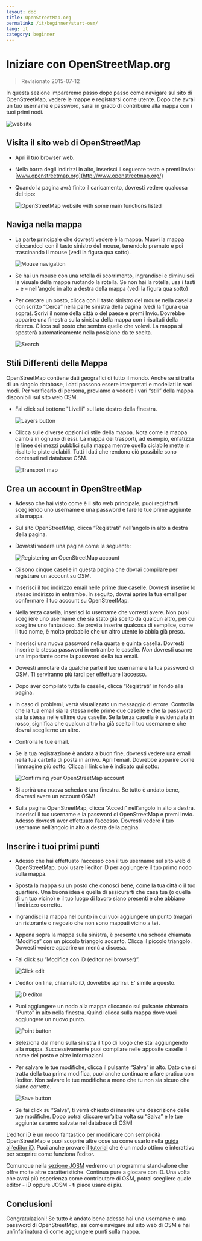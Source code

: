 ```yaml
---
layout: doc
title: OpenStreetMap.org
permalink: /it/beginner/start-osm/
lang: it
category: beginner
---
```


Iniziare con OpenStreetMap.org
====================================

> Revisionato 2015-07-12  

In questa sezione impareremo passo dopo passo come navigare sul sito di OpenStreetMap, vedere le mappe e registrarsi come utente. Dopo che avrai un tuo username e password, sarai in grado di contribuire alla mappa con i tuoi primi nodi.

![website][]

Visita il sito web di OpenStreetMap
-------------------------------

-   Apri il tuo browser web.
- Nella barra degli indirizzi in alto, inserisci il seguente testo e premi Invio:
    [www.openstreetmap.org](http://www.openstreetmap.org/)
-   Quando la pagina avrà finito il caricamento, dovresti vedere qualcosa del tipo:

    ![OpenStreetMap website with some main functions listed][]

Naviga nella mappa
----------------

-   La parte principale che dovresti vedere è la mappa. Muovi la mappa cliccandoci con il tasto sinistro del mouse, tenendolo premuto e poi trascinando il mouse (vedi la figura qua sotto).

    ![Mouse navigation][]

-   Se hai un mouse con una rotella di scorrimento, ingrandisci e diminuisci la visuale della mappa ruotando la rotella. Se non hai la rotella, usa i tasti + e – nell’angolo in alto a destra della mappa (vedi la figura qua sotto)
-   Per cercare un posto, clicca con il tasto sinistro del mouse nella casella con scritto “Cerca” nella parte sinistra della pagina (vedi la figura qua sopra). Scrivi il nome della città o del paese e premi Invio. Dovrebbe apparire una finestra sulla sinistra della mappa con i risultati della ricerca. Clicca sul posto che sembra quello che volevi. La mappa si sposterà automaticamente nella posizione da te scelta.

    ![Search][]
   

Stili Differenti della Mappa
------------------------

OpenStreetMap contiene dati geografici di tutto il mondo. Anche se si tratta di un singolo database, i dati possono essere interpretati e modellati in vari modi. Per verificarlo di persona, proviamo a vedere i vari “stili” della mappa disponibili sul sito web OSM.

- Fai click sul bottone "Livelli" sul lato destro della finestra.

    ![Layers button][]

-   Clicca sulle diverse opzioni di stile della mappa. Nota come la mappa cambia in ognuno di essi. La mappa dei trasporti, ad esempio, enfatizza le linee dei mezzi pubblici sulla mappa mentre quella ciclabile mette in risalto le piste ciclabili. Tutti i dati che rendono ciò possibile sono contenuti nel database OSM.

    ![Transport map][]

Crea un account in OpenStreetMap
-------------------------------

-   Adesso che hai visto come è il sito web principale, puoi registrarti scegliendo uno username e una password e fare le tue prime aggiunte alla mappa.
-   Sul sito OpenStreetMap, clicca “Registrati” nell’angolo in alto a destra della pagina.
- Dovresti vedere una pagina come la seguente:

    ![Registering an OpenStreetMap account][]

-   Ci sono cinque caselle in questa pagina che dovrai compilare per registrare un account su OSM.
-   Inserisci il tuo indirizzo email nelle prime due caselle. Dovresti inserire lo stesso indirizzo in entrambe. In seguito, dovrai aprire la tua email per confermare il tuo account su OpenStreetMap.
-   Nella terza casella, inserisci lo username che vorresti avere.  Non puoi scegliere uno username che sia stato già scelto da qualcun altro, per cui scegline uno fantasioso. Se provi a inserire qualcosa di semplice, come il tuo nome, è molto probabile che un altro utente lo abbia già preso.
- Inserisci una nuova password nella quarta e quinta casella. Dovresti inserire la stessa password in entrambe le caselle. *Non* dovresti usarne una importante come la password della tua email.
-   Dovresti annotare da qualche parte il tuo username e la tua password di OSM. Ti serviranno più tardi per effettuare l’accesso.
-   Dopo aver compilato tutte le caselle, clicca “Registrati” in fondo alla pagina.
-   In caso di problemi, verrà visualizzato un messaggio di errore. Controlla che la tua email sia la stessa nelle prime due caselle e che la password sia la stessa nelle ultime due caselle. Se la terza casella è evidenziata in rosso, significa che qualcun altro ha già scelto il tuo username e che dovrai sceglierne un altro.
- Controlla le tue email.
-   Se la tua registrazione è andata a buon fine, dovresti vedere una email nella tua cartella di posta in arrivo. Apri l’email. Dovrebbe apparire come l’immagine più sotto. Clicca il link che è indicato qui sotto:

    ![Confirming your OpenStreetMap account][]

-   Si aprirà una nuova scheda o una finestra. Se tutto è andato bene, dovresti avere un account OSM!
-   Sulla pagina OpenStreetMap, clicca “Accedi” nell’angolo in alto a destra. Inserisci il tuo username e la password di OpenStreetMap e premi Invio. Adesso dovresti aver effettuato l’accesso. Dovresti vedere il tuo username nell’angolo in alto a destra della pagina.

Inserire i tuoi primi punti
------------------------

-   Adesso che hai effettuato l’accesso con il tuo username sul sito web di OpenStreetMap, puoi usare l’editor iD per aggiungere il tuo primo nodo sulla mappa.
-   Sposta la mappa su un posto che conosci bene, come la tua città o il tuo quartiere. Una buona idea è quella di assicurarti che casa tua (o quella di un tuo vicino) e il tuo luogo di lavoro siano presenti e che abbiano l’indirizzo corretto. 
- Ingrandisci la mappa nel punto in cui vuoi aggiungere un punto (magari un ristorante o negozio che non sono mappati vicino a te).
-   Appena sopra la mappa sulla sinistra, è presente una scheda chiamata “Modifica” con un piccolo triangolo accanto. Clicca il piccolo triangolo. Dovresti vedere apparire un menù a discesa.
- Fai click su “Modifica con iD (editor nel browser)”.

    ![Click edit][]

- L'editor on line, chiamato iD, dovrebbe aprirsi. E' simile a questo.

    ![iD editor][]

-   Puoi aggiungere un nodo alla mappa cliccando sul pulsante chiamato “Punto” in alto nella finestra. Quindi clicca sulla mappa dove vuoi aggiungere un nuovo punto.

    ![Point button][]    

-   Seleziona dal menù sulla sinistra il tipo di luogo che stai aggiungendo alla mappa. Successivamente puoi compilare nelle apposite caselle il nome del posto e altre informazioni.
-   Per salvare le tue modifiche, clicca il pulsante “Salva” in alto. Dato che si tratta della tua prima modifica, puoi anche continuare a fare pratica con l’editor. Non salvare le tue modifiche a meno che tu non sia sicuro che siano corrette.

    ![Save button][]    

-   Se fai click su “Salva”, ti verrà chiesto di inserire una descrizione delle tue modifiche. Dopo potrai cliccare un’altra volta su “Salva” e le tue aggiunte saranno salvate nel database di OSM!


L’editor iD è un modo fantastico per modificare con semplicità OpenStreetMap e puoi scoprire altre cose su come usarlo nella [guida all’editor iD](/it/beginner/id-editor/). Puoi anche provare il [tutorial](http://www.openstreetmap.org/edit?editor=id#walkthrough=true) che è un modo ottimo e interattivo per scoprire come funziona l’editor.

Comunque nella [sezione JOSM](/it/josm/) vedremo un programma stand-alone che offre molte altre caratteristiche. Continua pure a giocare con iD. Una volta che avrai più esperienza come contributore di OSM, potrai scegliere quale editor - iD oppure JOSM - ti piace usare di più.

Conclusioni
-------

Congratulazioni! Se tutto è andato bene adesso hai uno username e una password di OpenStreetMap, sai come navigare sul sito web di OSM e hai un’infarinatura di come aggiungere punti sulla mappa.



[website]: /images/beginner/start-osm_website.png
[OpenStreetMap website with some main functions listed]: /images/beginner/osm-website-main-functions_it.png
[Mouse navigation]: /images/beginner/mouse-navigation_it.png
[Search]: /images/beginner/search_it.png
[Layers button]: /images/beginner/layers_it.png
[Transport map]: /images/beginner/transport-map.png
[Registering an OpenStreetMap account]: /images/beginner/registering-account_it.png
[Confirming your OpenStreetMap account]: /images/beginner/confirming-account_it.png
[Click edit]: /images/beginner/click-edit_it.png
[iD editor]: /images/beginner/id-editor_it.png
[Point button]: /images/beginner/point-button_it.png
[Save button]: /images/beginner/save-button.png